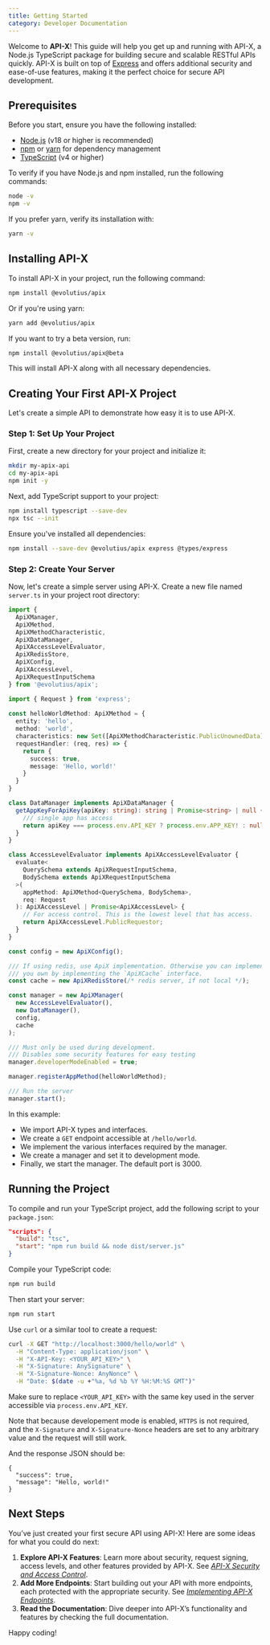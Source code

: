 ```yaml
---
title: Getting Started
category: Developer Documentation
---
```

Welcome to **API-X**! This guide will help you get up and running with API-X, a Node.js TypeScript package for building secure and scalable RESTful APIs quickly. API-X is built on top of [Express](https://expressjs.com/) and offers additional security and ease-of-use features, making it the perfect choice for secure API development.

## Prerequisites

Before you start, ensure you have the following installed:

- [Node.js](https://nodejs.org/) (v18 or higher is recommended)
- [npm](https://www.npmjs.com/) or [yarn](https://yarnpkg.com/) for dependency management
- [TypeScript](https://www.typescriptlang.org/) (v4 or higher)

To verify if you have Node.js and npm installed, run the following commands:

```sh
node -v
npm -v
```

If you prefer yarn, verify its installation with:

```sh
yarn -v
```

## Installing API-X

To install API-X in your project, run the following command:

```sh
npm install @evolutius/apix
```

Or if you're using yarn:

```sh
yarn add @evolutius/apix
```

If you want to try a beta version, run:

```sh
npm install @evolutius/apix@beta
```

This will install API-X along with all necessary dependencies.

## Creating Your First API-X Project

Let's create a simple API to demonstrate how easy it is to use API-X.

### Step 1: Set Up Your Project

First, create a new directory for your project and initialize it:

```sh
mkdir my-apix-api
cd my-apix-api
npm init -y
```

Next, add TypeScript support to your project:

```sh
npm install typescript --save-dev
npx tsc --init
```

Ensure you've installed all dependencies:

```sh
npm install --save-dev @evolutius/apix express @types/express
```

### Step 2: Create Your Server

Now, let's create a simple server using API-X. Create a new file named `server.ts` in your project root directory:

```typescript
import {
  ApiXManager,
  ApiXMethod,
  ApiXMethodCharacteristic,
  ApiXDataManager,
  ApiXAccessLevelEvaluator,
  ApiXRedisStore,
  ApiXConfig,
  ApiXAccessLevel,
  ApiXRequestInputSchema
} from '@evolutius/apix';

import { Request } from 'express';
  
const helloWorldMethod: ApiXMethod = {
  entity: 'hello',
  method: 'world',
  characteristics: new Set([ApiXMethodCharacteristic.PublicUnownedData]),
  requestHandler: (req, res) => {
    return {
      success: true,
      message: 'Hello, world!'
    }
  }
}

class DataManager implements ApiXDataManager {
  getAppKeyForApiKey(apiKey: string): string | Promise<string> | null {
    /// single app has access
    return apiKey === process.env.API_KEY ? process.env.APP_KEY! : null;
  }
}

class AccessLevelEvaluator implements ApiXAccessLevelEvaluator {
  evaluate<
    QuerySchema extends ApiXRequestInputSchema,
    BodySchema extends ApiXRequestInputSchema
  >(
    appMethod: ApiXMethod<QuerySchema, BodySchema>,
    req: Request
  ): ApiXAccessLevel | Promise<ApiXAccessLevel> {
    // For access control. This is the lowest level that has access.
    return ApiXAccessLevel.PublicRequestor;
  }
}

const config = new ApiXConfig();

/// If using redis, use ApiX implementation. Otherwise you can implement
/// you own by implementing the `ApiXCache` interface.
const cache = new ApiXRedisStore(/* redis server, if not local */);

const manager = new ApiXManager(
  new AccessLevelEvaluator(),
  new DataManager(),
  config,
  cache
);

/// Must only be used during development.
/// Disables some security features for easy testing
manager.developerModeEnabled = true;

manager.registerAppMethod(helloWorldMethod);

/// Run the server
manager.start();
```

In this example:

- We import API-X types and interfaces.
- We create a `GET` endpoint accessible at `/hello/world`.
- We implement the various interfaces required by the manager.
- We create a manager and set it to development mode.
- Finally, we start the manager. The default port is 3000.

## Running the Project

To compile and run your TypeScript project, add the following script to your `package.json`:

```json
"scripts": {
  "build": "tsc",
  "start": "npm run build && node dist/server.js"
}
```

Compile your TypeScript code:

```sh
npm run build
```

Then start your server:

```sh
npm run start
```

Use `curl` or a similar tool to create a request:

```sh
curl -X GET "http://localhost:3000/hello/world" \
  -H "Content-Type: application/json" \
  -H "X-API-Key: <YOUR_API_KEY>" \
  -H "X-Signature: AnySignature" \
  -H "X-Signature-Nonce: AnyNonce" \
  -H "Date: $(date -u +"%a, %d %b %Y %H:%M:%S GMT")"
```

Make sure to replace `<YOUR_API_KEY>` with the same key used in the server accessible via `process.env.API_KEY`.

Note that because developement mode is enabled, `HTTPS` is not required, and the `X-Signature` and `X-Signature-Nonce` headers are set to any arbitrary value and the request will still work.

And the response JSON should be:
```
{
  "success": true,
  "message": "Hello, world!"
}
```

## Next Steps

You’ve just created your first secure API using API-X! Here are some ideas for what you could do next:

1. **Explore API-X Features**: Learn more about security, request signing, access levels, and other features provided by API-X. See [_API-X Security and Access Control_](./API_X_Security_and_Access_Control.md).
2. **Add More Endpoints**: Start building out your API with more endpoints, each protected with the appropriate security. See [_Implementing API-X Endpoints_](./Implementing_API_X_Endpoints.md).
3. **Read the Documentation**: Dive deeper into API-X’s functionality and features by checking the full documentation.

Happy coding!
